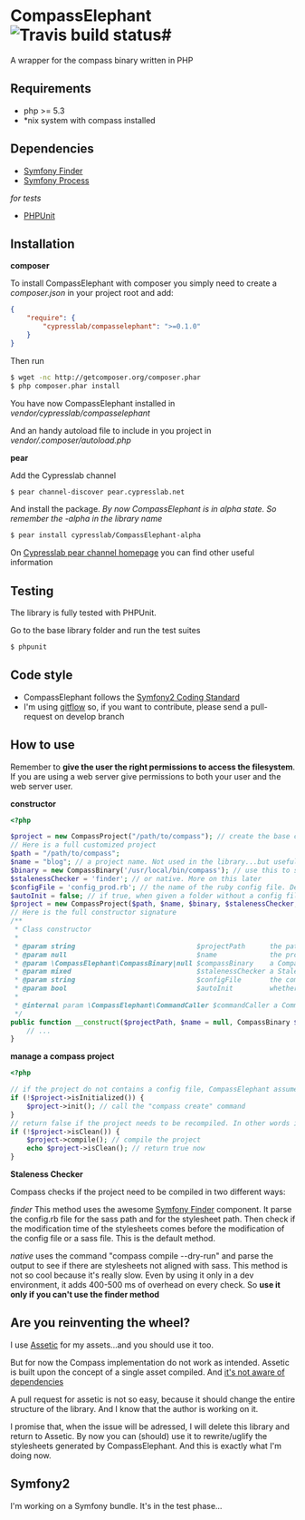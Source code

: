 # CompassElephant ![Travis build status](https://secure.travis-ci.org/matteosister/CompassElephant.png)#

A wrapper for the compass binary written in PHP

Requirements
------------

- php >= 5.3
- *nix system with compass installed

Dependencies
------------

- [Symfony Finder](https://github.com/symfony/Finder)
- [Symfony Process](https://github.com/symfony/Process)

*for tests*

- [PHPUnit](https://github.com/sebastianbergmann/phpunit)

Installation
------------

**composer**

To install CompassElephant with composer you simply need to create a *composer.json* in your project root and add:

``` json
{
    "require": {
        "cypresslab/compasselephant": ">=0.1.0"
    }
}
```

Then run

``` bash
$ wget -nc http://getcomposer.org/composer.phar
$ php composer.phar install
```

You have now CompassElephant installed in *vendor/cypresslab/compasselephant*

And an handy autoload file to include in you project in *vendor/.composer/autoload.php*

**pear**

Add the Cypresslab channel

``` bash
$ pear channel-discover pear.cypresslab.net
```

And install the package. *By now CompassElephant is in alpha state. So remember the -alpha in the library name*

``` bash
$ pear install cypresslab/CompassElephant-alpha
```

On [Cypresslab pear channel homepage](http://pear.cypresslab.net/) you can find other useful information

Testing
-------

The library is fully tested with PHPUnit.

Go to the base library folder and run the test suites

``` bash
$ phpunit
```

Code style
----------

* CompassElephant follows the [Symfony2 Coding Standard](https://github.com/opensky/Symfony2-coding-standard)
* I'm using [gitflow](https://github.com/nvie/gitflow) so, if you want to contribute, please send a pull-request on develop branch

How to use
----------

Remember to **give the user the right permissions to access the filesystem**. If you are using a web server give permissions to both your user and the web server user.

**constructor**

``` php
<?php

$project = new CompassProject("/path/to/compass"); // create the base class, only the path is mandatory....
// Here is a full customized project
$path = "/path/to/compass";
$name = "blog"; // a project name. Not used in the library...but useful if you have more than one project
$binary = new CompassBinary('/usr/local/bin/compass'); // use this to set a custom path for the executable. If blank the library try with "which compass" before showing an error
$stalenessChecker = 'finder'; // or native. More on this later
$configFile = 'config_prod.rb'; // the name of the ruby config file. Defaults to config.rb
$autoInit = false; // if true, when given a folder without a config file inside, CompassElephant will try to initialize a compass project
$project = new CompassProject($path, $name, $binary, $stalenessChecker, $configFile, $autoInit);
// Here is the full constructor signature
/**
 * Class constructor
 *
 * @param string                              $projectPath      the path to the compass project
 * @param null                                $name             the project name
 * @param \CompassElephant\CompassBinary|null $compassBinary    a CompassBinary instance
 * @param mixed                               $stalenessChecker a StalenessCheckerInterface instance
 * @param string                              $configFile       the compass config file name
 * @param bool                                $autoInit         whether to call init() on an empty folder project
 *
 * @internal param \CompassElephant\CommandCaller $commandCaller a CommandCaller instance
 */
public function __construct($projectPath, $name = null, CompassBinary $compassBinary = null, $stalenessChecker = null, $configFile = 'config.rb', $autoInit = true) {
    // ...
}
```

**manage a compass project**

``` php
<?php

// if the project do not contains a config file, CompassElephant assumes it isn't initialized. See autoInit parameters for skip this step
if (!$project->isInitialized()) {
    $project->init(); // call the "compass create" command
}
// return false if the project needs to be recompiled. In other words if you changed something in config.rb, sass or scss files after the last sylesheets generation
if (!$project->isClean()) {
    $project->compile(); // compile the project
    echo $project->isClean(); // return true now
}
```

**Staleness Checker**

Compass checks if the project need to be compiled in two different ways:

*finder*
This method uses the awesome [Symfony Finder](https://github.com/symfony/Finder) component. It parse the config.rb file for the sass path and for the stylesheet path. Then check if the modification time of the stylesheets comes before the modification of the config file or a sass file. This is the default method.

*native*
uses the command "compass compile --dry-run" and parse the output to see if there are stylesheets not aligned with sass. This method is not so cool because it's really slow. Even by using it only in a dev environment, it adds 400-500 ms of overhead on every check. So **use it only if you can't use the finder method**

Are you reinventing the wheel?
------------------------------

I use [Assetic](https://github.com/kriswallsmith/assetic) for my assets...and you should use it too.

But for now the Compass implementation do not work as intended. Assetic is built upon the concept of a single asset compiled. And [it's not aware of dependencies](https://github.com/kriswallsmith/assetic/issues/79)

A pull request for assetic is not so easy, because it should change the entire structure of the library. And I know that the author is working on it.

I promise that, when the issue will be adressed, I will delete this library and return to Assetic. By now you can (should) use it to rewrite/uglify the stylesheets generated by CompassElephant. And this is exactly what I'm doing now.

Symfony2
--------

I'm working on a Symfony bundle. It's in the test phase...
